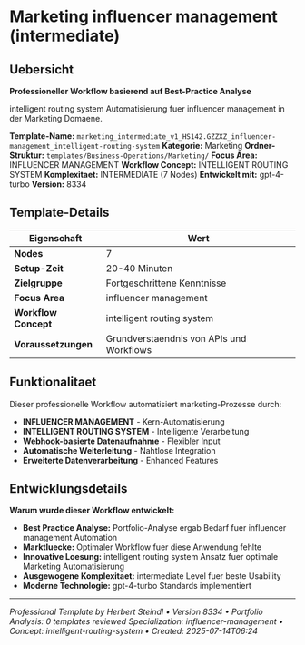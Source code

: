 # Marketing influencer management (intermediate)

## Uebersicht

**Professioneller Workflow basierend auf Best-Practice Analyse**

intelligent routing system Automatisierung fuer influencer management in der Marketing Domaene.

**Template-Name:** `marketing_intermediate_v1_HS142.GZZXZ_influencer-management_intelligent-routing-system`
**Kategorie:** Marketing
**Ordner-Struktur:** `templates/Business-Operations/Marketing/`
**Focus Area:** INFLUENCER MANAGEMENT
**Workflow Concept:** INTELLIGENT ROUTING SYSTEM
**Komplexitaet:** INTERMEDIATE (7 Nodes)
**Entwickelt mit:** gpt-4-turbo
**Version:** 8334

## Template-Details

| **Eigenschaft** | **Wert** |
|------------------|----------|
| **Nodes** | 7 |
| **Setup-Zeit** | 20-40 Minuten |
| **Zielgruppe** | Fortgeschrittene Kenntnisse |
| **Focus Area** | influencer management |
| **Workflow Concept** | intelligent routing system |
| **Voraussetzungen** | Grundverstaendnis von APIs und Workflows |

## Funktionalitaet

Dieser professionelle Workflow automatisiert marketing-Prozesse durch:
- **INFLUENCER MANAGEMENT** - Kern-Automatisierung
- **INTELLIGENT ROUTING SYSTEM** - Intelligente Verarbeitung
- **Webhook-basierte Datenaufnahme** - Flexibler Input
- **Automatische Weiterleitung** - Nahtlose Integration
- **Erweiterte Datenverarbeitung** - Enhanced Features

## Entwicklungsdetails

**Warum wurde dieser Workflow entwickelt:**
- **Best Practice Analyse:** Portfolio-Analyse ergab Bedarf fuer influencer management Automation
- **Marktluecke:** Optimaler Workflow fuer diese Anwendung fehlte
- **Innovative Loesung:** intelligent routing system Ansatz fuer optimale Marketing Automatisierung
- **Ausgewogene Komplexitaet:** intermediate Level fuer beste Usability
- **Moderne Technologie:** gpt-4-turbo Standards implementiert

---

*Professional Template by Herbert Steindl • Version 8334 • Portfolio Analysis: 0 templates reviewed*
*Specialization: influencer-management • Concept: intelligent-routing-system • Created: 2025-07-14T06:24*